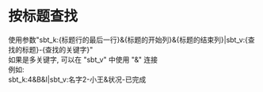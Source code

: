 # 按标题查找
使用参数"sbt_k:{标题行的最后一行}&{标题的开始列}&{标题的结束列}|sbt_v:{查找的标题}-{查找的关键字}"  
如果是多关键字, 可以在 "sbt_v" 中使用 "&" 连接  
例如:  
sbt_k:4&B&I|sbt_v:名字2-小王&状况-已完成